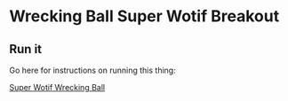 # Wrecking Ball Super Wotif Breakout #

## Run it ##

Go here for instructions on running this thing:

[Super Wotif Wrecking Ball](http://www.jaysweeney.com.au/test.html)

